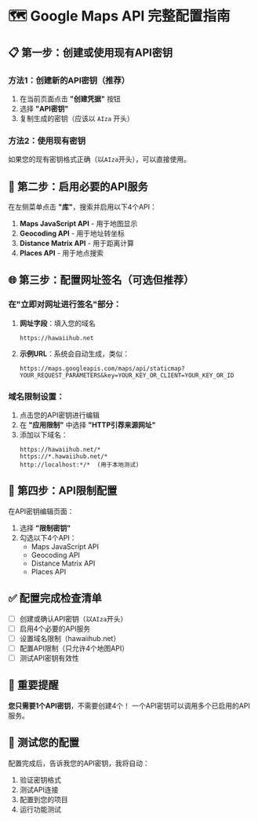 # 🗺️ Google Maps API 完整配置指南

## 📋 第一步：创建或使用现有API密钥

### 方法1：创建新的API密钥（推荐）
1. 在当前页面点击 **"创建凭据"** 按钮
2. 选择 **"API密钥"**
3. 复制生成的密钥（应该以 `AIza` 开头）

### 方法2：使用现有密钥
如果您的现有密钥格式正确（以`AIza`开头），可以直接使用。

## 🔧 第二步：启用必要的API服务

在左侧菜单点击 **"库"**，搜索并启用以下4个API：

1. **Maps JavaScript API** - 用于地图显示
2. **Geocoding API** - 用于地址转坐标  
3. **Distance Matrix API** - 用于距离计算
4. **Places API** - 用于地点搜索

## 🌐 第三步：配置网址签名（可选但推荐）

### 在"立即对网址进行签名"部分：

1. **网址字段**：填入您的域名
   ```
   https://hawaiihub.net
   ```

2. **示例URL**：系统会自动生成，类似：
   ```
   https://maps.googleapis.com/maps/api/staticmap?
   YOUR_REQUEST_PARAMETERS&key=YOUR_KEY_OR_CLIENT=YOUR_KEY_OR_ID
   ```

### 域名限制设置：
1. 点击您的API密钥进行编辑
2. 在 **"应用限制"** 中选择 **"HTTP引荐来源网址"**
3. 添加以下域名：
   ```
   https://hawaiihub.net/*
   https://*.hawaiihub.net/*
   http://localhost:*/*  (用于本地测试)
   ```

## 🔑 第四步：API限制配置

在API密钥编辑页面：

1. 选择 **"限制密钥"**
2. 勾选以下4个API：
   - Maps JavaScript API
   - Geocoding API
   - Distance Matrix API
   - Places API

## ✅ 配置完成检查清单

- [ ] 创建或确认API密钥（以`AIza`开头）
- [ ] 启用4个必要的API服务
- [ ] 设置域名限制（hawaiihub.net）
- [ ] 配置API限制（只允许4个地图API）
- [ ] 测试API密钥有效性

## 🚨 重要提醒

**您只需要1个API密钥**，不需要创建4个！
一个API密钥可以调用多个已启用的API服务。

## 🧪 测试您的配置

配置完成后，告诉我您的API密钥，我将自动：
1. 验证密钥格式
2. 测试API连接
3. 配置到您的项目
4. 运行功能测试 